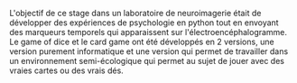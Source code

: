 L'objectif de ce stage dans un laboratoire de neuroimagerie était de développer des expériences de psychologie en python tout en envoyant des marqueurs temporels qui apparaissent sur l'électroencéphalogramme.
Le game of dice et le card game ont été développés en 2 versions, une version purement informatique et une version qui permet de travailler dans un environnement semi-écologique qui permet au sujet de jouer avec des vraies cartes ou des vrais dés.
